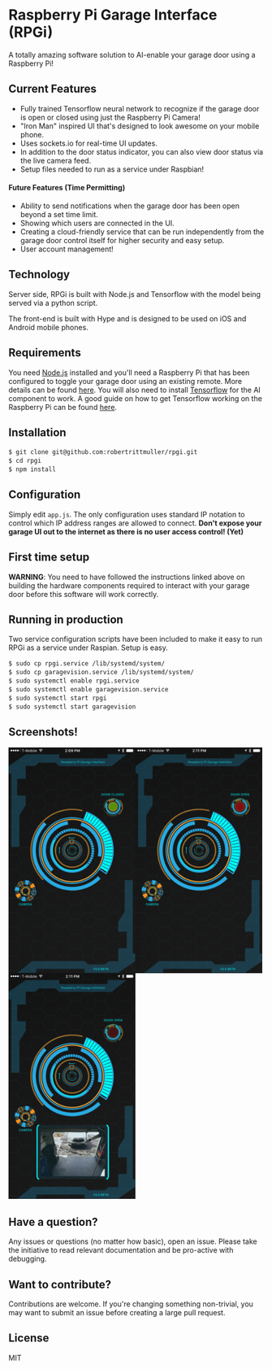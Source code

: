 # Raspberry Pi Garage Interface (RPGi) 

A totally amazing software solution to AI-enable your garage door using a Raspberry Pi! 

## Current Features

 - Fully trained Tensorflow neural network to recognize if the garage door is open or closed using just the Raspberry Pi Camera!
 - "Iron Man" inspired UI that's designed to look awesome on your mobile phone.
 - Uses sockets.io for real-time UI updates.
 - In addition to the door status indicator, you can also view door status via the live camera feed.
 - Setup files needed to run as a service under Raspbian!

#### Future Features (Time Permitting)

 - Ability to send notifications when the garage door has been open beyond a set time limit.
 - Showing which users are connected in the UI.
 - Creating a cloud-friendly service that can be run independently from the garage door control itself for
 higher security and easy setup.
 - User account management!

## Technology

Server side, RPGi is built with Node.js and Tensorflow with the model being served via a python script.

The front-end is built with Hype and is designed to be used on iOS and Android mobile phones.

## Requirements

You need [Node.js](http://nodejs.org/download/) installed and you'll need
a Raspberry Pi that has been configured to toggle your garage door using an existing remote. More details can 
be found [here](https://coderwall.com/p/jsd5mw/raspberry-pi-garage-door-opener-with-garagepi).
You will also need to install [Tensorflow](https://www.tensorflow.org/install/) for the AI component to work. A good
guide on how to get Tensorflow working on the Raspberry Pi can be 
found [here](https://github.com/samjabrahams/tensorflow-on-raspberry-pi).

## Installation

```bash
$ git clone git@github.com:robertrittmuller/rpgi.git
$ cd rpgi
$ npm install
```


## Configuration

Simply edit `app.js`. The only configuration uses standard IP notation to control which IP address
ranges are allowed to connect.
 __Don't expose your garage UI out to the internet as there is no 
user access control! (Yet)__

## First time setup

__WARNING__: You need to have followed the instructions linked above on building the hardware components required
to interact with your garage door before this software will work correctly.

## Running in production

Two service configuration scripts have been included to make it easy to run RPGi as a service
under Raspian. Setup is easy.

```bash
$ sudo cp rpgi.service /lib/systemd/system/
$ sudo cp garagevision.service /lib/systemd/system/
$ sudo systemctl enable rpgi.service
$ sudo systemctl enable garagevision.service
$ sudo systemctl start rpgi
$ sudo systemctl start garagevision
```

## Screenshots!

<img align="left" src="https://github.com/robertrittmuller/RPGi/blob/master/screenshots/screen1.PNG" width=250>
<img align="left" src="https://github.com/robertrittmuller/RPGi/blob/master/screenshots/screen2.PNG" width=250> 
<img src="https://github.com/robertrittmuller/RPGi/blob/master/screenshots/screen3.PNG" width=250> 

## Have a question?

Any issues or questions (no matter how basic), open an issue. Please take the
initiative to read relevant documentation and be pro-active with debugging.

## Want to contribute?

Contributions are welcome. If you're changing something non-trivial, you may
want to submit an issue before creating a large pull request.

## License

MIT